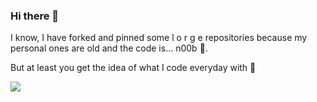 ### Hi there 👋

I know, I have forked and pinned some l o r g e repositories because my personal ones are old and the code is... n00b 🥵.

But at least you get the idea of what I code everyday with 🚀

![](https://i.pinimg.com/originals/2e/fc/4a/2efc4abf026166b36a01d64a5956284f.gif)

<!--
**edoardolunardi/edoardolunardi** is a ✨ _special_ ✨ repository because its `README.md` (this file) appears on your GitHub profile.

Here are some ideas to get you started:

- 🔭 I’m currently working on ...
- 🌱 I’m currently learning ...
- 👯 I’m looking to collaborate on ...
- 🤔 I’m looking for help with ...
- 💬 Ask me about ...
- 📫 How to reach me: ...
- 😄 Pronouns: ...
- ⚡ Fun fact: ...
-->
